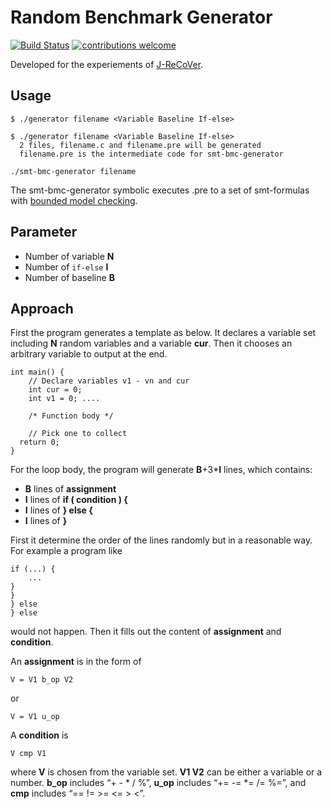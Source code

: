 # Random Benchmark Generator

[![Build Status](https://travis-ci.org/spencerwuwu/benchmark-generator.png?branch=master)](https://travis-ci.org/spencerwuwu/benchmark-generator)
[![contributions welcome](https://img.shields.io/badge/contributions-welcome-brightgreen.svg?style=flat)](https://github.com/dwyl/esta/issues)


Developed for the experiements of [J-ReCoVer](http://jrecover.iis.sinica.edu.tw/).

## Usage
```
$ ./generator filename <Variable Baseline If-else>
```
```
$ ./generator filename <Variable Baseline If-else>
  2 files, filename.c and filename.pre will be generated
  filename.pre is the intermediate code for smt-bmc-generator
```
```
./smt-bmc-generator filename
```
The smt-bmc-generator symbolic executes .pre to a set of smt-formulas with
[bounded model checking](http://fmv.jku.at/bmc/).


## Parameter
- Number of variable **N**
- Number of `if-else`  **I**
- Number of baseline **B**


## Approach

First the program generates a template as below. It declares a variable set including 
**N** random variables and a variable **cur**. Then it chooses an arbitrary variable 
to output at the end.
```
int main() {
	// Declare variables v1 - vn and cur
	int cur = 0;
	int v1 = 0; ....

	/* Function body */

	// Pick one to collect
  return 0;
}
```

For the loop body, the program will generate **B**+3***I** lines, which contains:

- **B** lines of  **assignment**
- **I**  lines of   **if ( condition ) {**
- **I**  lines of   **} else {**
- **I**  lines of   **}**

First it determine the order of the lines randomly but in a reasonable way. For example 
a program like
```
if (...) {
	...
}
}
} else
} else
```
would not happen. Then it fills out the content of **assignment** and **condition**.

An **assignment** is  in the form of 

```
V = V1 b_op V2
```
or
```
V = V1 u_op
```

A **condition** is 

```
V cmp V1
```
where **V** is chosen from the variable set. **V1 V2** can be either a variable or a 
number. **b_op** includes “+ - * / %”, **u_op** includes “+= -= *= /= %=”, and **cmp** 
includes “== != >= <= > <”.



